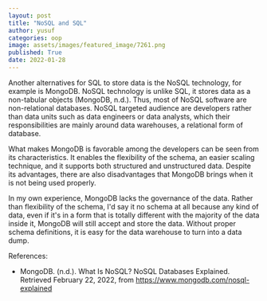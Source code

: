 ```yaml
---
layout: post
title: "NoSQL and SQL"
author: yusuf
categories: oop
image: assets/images/featured_image/7261.png
published: True
date: 2022-01-28
---
```


Another alternatives for SQL to store data is the NoSQL technology, for example is MongoDB. NoSQL technology is unlike SQL, it stores data as a non-tabular objects (MongoDB, n.d.). Thus, most of NoSQL software are non-relational databases. NoSQL targeted audience are developers rather than data units such as data engineers or data analysts, which their responsibilities are mainly around data warehouses, a relational form of database.

What makes MongoDB is favorable among the developers can be seen from its characteristics. It enables the flexibility of the schema, an easier scaling technique, and it supports both structured and unstructured data. Despite its advantages, there are also disadvantages that MongoDB brings when it is not being used properly.

In my own experience, MongoDB lacks the governance of the data. Rather than flexibility of the schema, I'd say it no schema at all because any kind of data, even if it's in a form that is totally different with the majority of the data inside it, MongoDB will still accept and store the data. Without proper schema definitions, it is easy for the data warehouse to turn into a data dump.

References:
- MongoDB. (n.d.). What Is NoSQL? NoSQL Databases Explained. Retrieved February 22, 2022, from https://www.mongodb.com/nosql-explained


